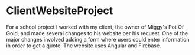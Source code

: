 # ClientWebsiteProject
For a school project I worked with my client, the owner of Miggy's Pot Of Gold, and made several changes to his website per his request. One of the major changes involved adding a form where users could enter information in order to get a quote. The website uses Angular and Firebase. 
